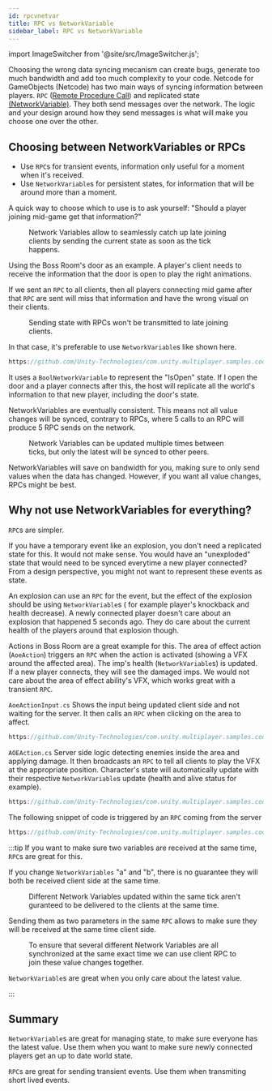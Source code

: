 ```yaml
---
id: rpcvnetvar
title: RPC vs NetworkVariable
sidebar_label: RPC vs NetworkVariable
---
```

import ImageSwitcher from '@site/src/ImageSwitcher.js';

Choosing the wrong data syncing mecanism can create bugs, generate too much bandwidth and add too much complexity to your code.
Netcode for GameObjects (Netcode) has two main ways of syncing information between players. `RPC` ([Remote Procedure Call](../advanced-topics/messaging-system)) and replicated state [(NetworkVariable)](../basics/networkvariable). They both send messages over the network. The logic and your design around how they send messages is what will make you choose one over the other. 

## Choosing between NetworkVariables or RPCs

- Use `RPC`s for transient events, information only useful for a  moment when it's received.
- Use `NetworkVariable`s for persistent states, for information that will be around more than a moment.

A quick way to choose which to use is to ask yourself: "Should a player joining mid-game get that information?"

<figure>
<ImageSwitcher 
lightImageSrc="/sequence_diagrams/NetworkVariable/NetworkVariables_LateJoinClient.png?text=LightMode"
darkImageSrc="/sequence_diagrams/NetworkVariable/NetworkVariables_LateJoinClient_Dark.png?text=DarkMode"/>
<figcaption>Network Variables allow to seamlessly catch up late joining clients by sending the current state as soon as the tick happens.</figcaption>
</figure>

Using the Boss Room's door as an example. A player's client needs to receive the information that the door is open to play the right animations.

If we sent an `RPC` to all clients, then all players connecting mid game after that `RPC` are sent will miss that information and have the wrong visual on their clients.

<figure>
<ImageSwitcher 
lightImageSrc="/sequence_diagrams/NetworkVariableVSRPCs/RPCsLateJoin.png?text=LightMode"
darkImageSrc="/sequence_diagrams/NetworkVariableVSRPCs/RPCsLateJoin_Dark.png?text=DarkMode"/>
<figcaption>Sending state with RPCs won't be transmitted to late joining clients.</figcaption>
</figure>


In that case, it's preferable to use `NetworkVariable`s like shown here.

```csharp reference
https://github.com/Unity-Technologies/com.unity.multiplayer.samples.coop/blob/v2.2.0/Assets/Scripts/Gameplay/GameplayObjects/SwitchedDoor.cs#L10-L26
```

It uses a `BoolNetworkVariable` to represent the "IsOpen" state. If I open the door and a player connects after this, the host will replicate all the world's information to that new player, including the door's state.

NetworkVariables are eventually consistent. This means not all value changes will be synced, contrary to RPCs, where 5 calls to an RPC will produce 5 RPC sends on the network.
<figure>
<ImageSwitcher 
lightImageSrc="/sequence_diagrams/NetworkVariable/NetworkVariables.png?text=LightMode"
darkImageSrc="/sequence_diagrams/NetworkVariable/NetworkVariables_Dark.png?text=DarkMode"/>
<figcaption>Network Variables can be updated multiple times between ticks, but only the latest will be synced to other peers.</figcaption>
</figure>

NetworkVariables will save on bandwidth for you, making sure to only send values when the data has changed. However, if you want all value changes, RPCs might be best.


## Why not use NetworkVariables for everything?

`RPC`s are simpler.

If you have a temporary event like an explosion, you don't need a replicated state for this. It would not make sense. You would have an "unexploded" state that would need to be synced everytime a new player connected? From a design perspective, you might not want to represent these events as state.

An explosion can use an `RPC` for the event, but the effect of the explosion should be using `NetworkVariable`s ( for example player's knockback and health decrease). A newly connected player doesn't care about an explosion that happened 5 seconds ago. They do care about the current health of the players around that explosion though.
  
Actions in Boss Room are a great example for this. The area of effect action (`AoeAction`) triggers an `RPC` when the action is activated (showing a VFX around the affected area). The imp's health (`NetworkVariable`s) is updated. If a new player connects, they will see the damaged imps. We would not care about the area of effect ability's VFX, which works great with a transient `RPC`.
   
`AoeActionInput.cs` Shows the input being updated client side and not waiting for the server. It then calls an `RPC` when clicking on the area to affect.

```csharp reference
https://github.com/Unity-Technologies/com.unity.multiplayer.samples.coop/blob/v2.2.0/Assets/Scripts/Gameplay/Action/Input/AoeActionInput.cs
```

`AOEAction.cs` Server side logic detecting enemies inside the area and applying damage. It then broadcasts an `RPC` to tell all clients to play the VFX at the appropriate position. Character's state will automatically update with their respective `NetworkVariable`s update (health and alive status for example).


```csharp reference
https://github.com/Unity-Technologies/com.unity.multiplayer.samples.coop/blob/v2.2.0/Assets/Scripts/Gameplay/Action/ConcreteActions/AOEAction.cs#L8-L-40
```

The following snippet of code is triggered by an `RPC` coming from the server

```csharp reference
https://github.com/Unity-Technologies/com.unity.multiplayer.samples.coop/blob/v2.2.0/Assets/Scripts/Gameplay/Action/ConcreteActions/AOEAction.cs#L77-L82
```

:::tip
If you want to make sure two variables are received at the same time, `RPC`s are great for this. 

If you change `NetworkVariables` "a" and "b", there is no guarantee they will both be received client side at the same time. 

<figure>
<ImageSwitcher 
lightImageSrc="/sequence_diagrams/NetworkVariable/NetVarDataUpdates.png?text=LightMode"
darkImageSrc="/sequence_diagrams/NetworkVariable/NetVarDataUpdates_Dark.png?text=DarkMode"/>
 <figcaption>Different Network Variables updated within the same tick aren't guranteed to be delivered to the clients at the same time. </figcaption>
</figure>

Sending them as two parameters in the same `RPC` allows to make sure they will be received at the same time client side.

<figure>
<ImageSwitcher 
lightImageSrc="/sequence_diagrams/NetworkVariableVSRPCs/ManagingNetVarData_RPCs.png?text=LightMode"
darkImageSrc="/sequence_diagrams/NetworkVariableVSRPCs/ManagingNetVarData_RPCs_Dark.png?text=DarkMode"/>
 <figcaption>To ensure that several different Network Variables are all synchronized at the same exact time we can use client RPC to join these value changes together.</figcaption>
</figure>

`NetworkVariable`s are great when you only care about the latest value.

:::


## Summary

`NetworkVariable`s are great for managing state, to make sure everyone has the latest value. Use them when you want to make sure newly connected players get an up to date world state.

`RPC`s are great for sending transient events. Use them when transmiting short lived events.

